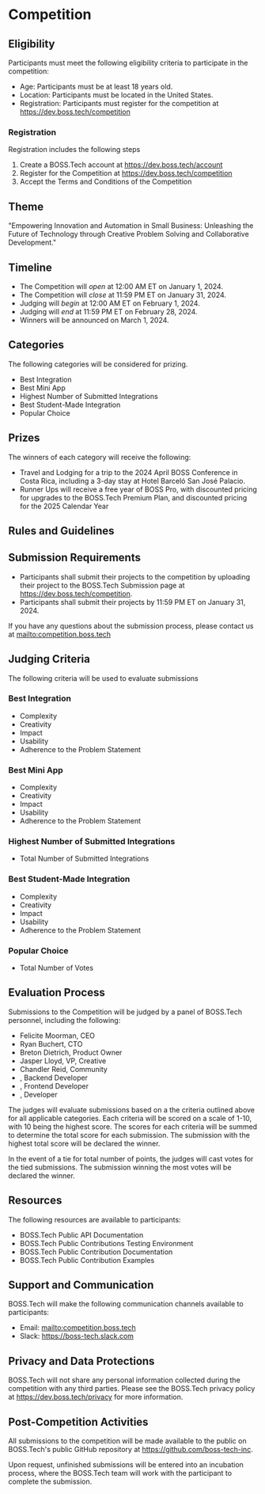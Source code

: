 # Competition 

## Eligibility 

Participants must meet the following eligibility criteria to participate in the competition:
- Age: Participants must be at least 18 years old.
- Location: Participants must be located in the United States.
- Registration: Participants must register for the competition at <https://dev.boss.tech/competition>

### Registration 

[//]: # (TODO: Verify account registration)
Registration includes the following steps
1. Create a BOSS.Tech account at <https://dev.boss.tech/account>
2. Register for the Competition at <https://dev.boss.tech/competition>
3. Accept the Terms and Conditions of the Competition

## Theme

[//]: # (TODO: Review with team)
"Empowering Innovation and Automation in Small Business: Unleashing the Future of Technology through Creative Problem Solving and Collaborative Development."

## Timeline 

- The Competition will *open* at 12:00 AM ET on January 1, 2024. 
- The Competition will *close* at 11:59 PM ET on January 31, 2024.
- Judging will *begin* at 12:00 AM ET on February 1, 2024.
- Judging will *end* at 11:59 PM ET on February 28, 2024.
- Winners will be announced on March 1, 2024.

## Categories 

[//]: # (TODO: Review with team)
The following categories will be considered for prizing. 
- Best Integration 
- Best Mini App 
- Highest Number of Submitted Integrations 
- Best Student-Made Integration 
- Popular Choice

## Prizes

[//]: # (TODO: Review with team. Hotel is a placeholder)
The winners of each category will receive the following: 
- Travel and Lodging for a trip to the 2024 April BOSS Conference in Costa Rica, including a 3-day stay at Hotel Barceló San José Palacio.
- Runner Ups will receive a free year of BOSS Pro, with discounted pricing for upgrades to the BOSS.Tech Premium Plan, 
  and 
  discounted pricing for the 2025 Calendar Year

## Rules and Guidelines


## Submission Requirements

- Participants shall submit their projects to the competition by uploading their project to the BOSS.Tech Submission 
  page at <https://dev.boss.tech/competition>.
- Participants shall submit their projects by 11:59 PM ET on January 31, 2024.

If you have any questions about the submission process, please contact us at <mailto:competition.boss.tech>


## Judging Criteria 

The following criteria will be used to evaluate submissions

### Best Integration 

- Complexity 
- Creativity
- Impact
- Usability
- Adherence to the Problem Statement

### Best Mini App

- Complexity
- Creativity
- Impact
- Usability
- Adherence to the Problem Statement

### Highest Number of Submitted Integrations

- Total Number of Submitted Integrations

### Best Student-Made Integration

- Complexity
- Creativity 
- Impact
- Usability 
- Adherence to the Problem Statement

### Popular Choice

- Total Number of Votes

## Evaluation Process

[//]: # (TODO: Review with team)
Submissions to the Competition will be judged by a panel of BOSS.Tech personnel, including the following: 

- Felicite Moorman, CEO 
- Ryan Buchert, CTO 
- Breton Dietrich, Product Owner 
- Jasper Lloyd, VP, Creative 
- Chandler Reid, Community 
- , Backend Developer 
- , Frontend Developer 
- , Developer 

The judges will evaluate submissions based on a the criteria outlined above for all applicable categories. Each 
criteria will be scored on a scale of 1-10, with 10 being the highest score. The scores for each criteria will be 
summed to determine the total score for each submission. The submission with the highest total score will be 
declared the winner. 

In the event of a tie for total number of points, the judges will cast votes for the tied submissions. The 
submission winning the most votes will be declared the winner. 

## Resources 

The following resources are available to participants:
- BOSS.Tech Public API Documentation 
- BOSS.Tech Public Contributions Testing Environment
- BOSS.Tech Public Contribution Documentation
- BOSS.Tech Public Contribution Examples

## Support and Communication 

BOSS.Tech will make the following communication channels available to participants:
- Email: <mailto:competition.boss.tech>
- Slack: <https://boss-tech.slack.com>

## Privacy and Data Protections 

[//]: # (TODO: Review with team)
BOSS.Tech will not share any personal information collected during the competition with any third parties. Please 
see the BOSS.Tech privacy policy at <https://dev.boss.tech/privacy> for more information.

## Post-Competition Activities 

All submissions to the competition will be made available to the public on BOSS.Tech's public GitHub 
repository at 
<https://github.com/boss-tech-inc>.

[//]: # (TODO: Review with team)
Upon request, unfinished submissions will be entered into an incubation process, where the BOSS.Tech team will work 
with the participant to complete the submission.
